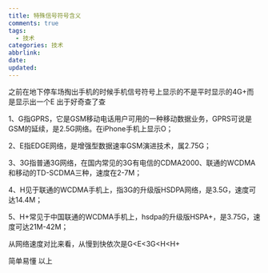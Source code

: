 ```yaml
---
title: 特殊信号符号含义
comments: true
tags:
  - 技术
categories: 技术
abbrlink: 
date:
updated:
---
```

之前在地下停车场掏出手机的时候手机信号符号上显示的不是平时显示的4G+而是显示出一个E
出于好奇查了查<!--more-->

1、G指GPRS，它是GSM移动电话用户可用的一种移动数据业务，GPRS可说是GSM的延续，是2.5G网络。在iPhone手机上显示O；

2、E指EDGE网络，是增强型数据速率GSM演进技术，属2.75G；

3、3G指普通3G网络，在国内常见的3G有电信的CDMA2000、联通的WCDMA和移动的TD-SCDMA三种，速度在2-7M；

4、H见于联通的WCDMA手机上，指3G的升级版HSDPA网络，是3.5G，速度可达14.4M；

5、H+常见于中国联通的WCDMA手机上，hsdpa的升级版HSPA+，是3.75G，速度可达21M-42M；

从网络速度对比来看，从慢到快依次是G<E<3G<H<H+

简单易懂
以上
